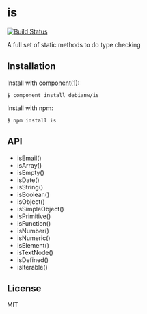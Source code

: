 
# is

[![Build Status](https://travis-ci.org/debianw/is.png?branch=master)](https://travis-ci.org/debianw/is)

  A full set of static methods to do type checking

## Installation

  Install with [component(1)](http://component.io):

    $ component install debianw/is

  Install with npm:

    $ npm install is

## API

  * isEmail()
  * isArray()
  * isEmpty()
  * isDate()
  * isString()
  * isBoolean()
  * isObject()
  * isSimpleObject()
  * isPrimitive()
  * isFunction()
  * isNumber()
  * isNumeric()
  * isElement()
  * isTextNode()
  * isDefined()
  * isIterable()

## License

  MIT
